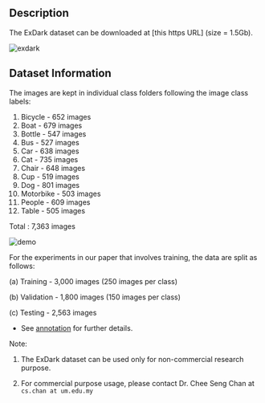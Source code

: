 ## Description

The ExDark dataset can be downloaded at [this https URL] (size = 1.5Gb).

![exdark](Thumbnails.png)

## Dataset Information

The images are kept in individual class folders following the image class labels:
1. Bicycle - 652 images
2. Boat - 679 images
3. Bottle - 547 images
4. Bus - 527 images
5. Car - 638 images
6. Cat - 735 images
7. Chair - 648 images
8. Cup - 519 images
9. Dog - 801 images
10. Motorbike - 503 images
11. People - 609 images
12. Table - 505 images 

Total : 7,363 images

![demo](exdarkimg.gif)

For the experiments in our paper that involves training, the data are split as follows:

(a) Training - 3,000 images (250 images per class)

(b) Validation - 1,800 images (150 images per class)

(c) Testing - 2,563 images

* See [annotation](https://github.com/cs-chan/Exclusively-Dark-Image-Dataset/tree/master/Groundtruth) for further details.

Note:
1. The ExDark dataset can be used only for non-commercial research purpose.

2. For commercial purpose usage, please contact Dr. Chee Seng Chan at `cs.chan at um.edu.my`
